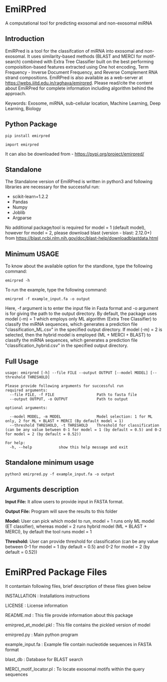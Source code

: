 # **EmiRPred**
A computational tool for predicting exosomal and non-exosomal miRNA
## Introduction
EmiRPred is a tool for the classifcation of miRNA into exosomal and non-exosomal. It uses similarity-based methods (BLAST and MERCI for motif-search) combined with Extra Tree Classifier built on the best performing compoisition-based features extracted using One hot encoding, Term Frequency - Inverse Document Frequency, and Reverse Complement RNA strand compositions. EmiRPred is also available as a web-server at https://webs.iiitd.edu.in/raghava/emirpred. Please read/cite the content about EmiRPred for complete information including algorithm behind the approach.

Keywords: Exosome, miRNA, sub-cellular location, Machine Learning, Deep Learning,  Biology

## Python Package
```
pip install emirpred
```
```
import emirpred
```
It can also be downloaded from - https://pypi.org/project/emirpred/

## Standalone
The Standalone version of EmiRPred is written in python3 and following libraries are necessary for the successful run:
- scikit-learn=1.2.2
- Pandas
- Numpy
- Joblib
- Argparse


No additional package/tool is required for model = 1 (default model), however for model = 2, please download blast (version - blast: 2.12.0+) from https://blast.ncbi.nlm.nih.gov/doc/blast-help/downloadblastdata.html

## Minimum USAGE
To know about the available option for the standlone, type the following command:
```
emirpred -h
```
To run the example, type the following command:
```
emirpred -f example_input.fa -o output
```
Here, -f argument is to enter the input file in Fasta format and -o argument is for giving the path to the output directory. By default, the package uses model (-m) = 1 which employs only ML algorithm (Extra Tree Classifier) to classify the miRNA sequences, which generates a prediction file "classification_ML.csv" in the specified output directory. If model (-m) = 2 is selected, then the hybrid model is employed (ML + MERCI + BLAST) to classify the miRNA sequences, which generates a prediction file "classification_hybrid.csv" in the specified output directory.

## Full Usage
```
usage: emirpred [-h] --file FILE --output OUTPUT [--model MODEL] [--threshold THRESHOLD]
```
```
Please provide following arguments for successful run
required arguments:
  --file FILE, -f FILE                   Path to fasta file
  --output OUTPUT, -o OUTPUT             Path to output

optional arguments:

  --model MODEL, -m MODEL                Model selection: 1 for ML only, 2 for ML + BLAST + MERCI (By default model = 1)
  --threshold THRESHOLD, -t THRESHOLD    Threshold for classification (can be any value between 0-1 for model = 1 (by default = 0.5) and 0-2 for model = 2 (by default = 0.52))

For help:
  -h, --help            show this help message and exit

```

## Standalone minimum usage
```
python3 emirpred.py -f example_input.fa -o output
```

## Arguments description

**Input File:** It allow users to provide input in FASTA format.

**Output File:** Program will save the results to this folder

**Model:** User can pick which model to run, model = 1 runs only ML model (ET classifier), whereas model = 2 runs hybrid model (ML + BLAST + MERCI), by default the tool runs model = 1

**Threshold:** User can provide threshold for classification (can be any value between 0-1 for model = 1 (by default = 0.5) and 0-2 for model = 2 (by default = 0.52))


EmiRPred Package Files
=======================
It contantain following files, brief description of these files given below

INSTALLATION                    : Installations instructions

LICENSE                         : License information

README.md                       : This file provide information about this package

emirpred_et_model.pkl           : This file contains the pickled version of model

emirpred.py                     : Main python program

example_input.fa                : Example file contain nucleotide sequences in FASTA format

blast_db                        : Database for BLAST search

MERCI_motif_locator.pl          : To locate exosomal motifs within the query sequences

